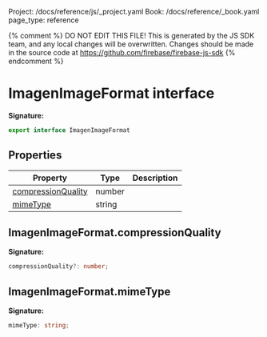 Project: /docs/reference/js/_project.yaml
Book: /docs/reference/_book.yaml
page_type: reference

{% comment %}
DO NOT EDIT THIS FILE!
This is generated by the JS SDK team, and any local changes will be
overwritten. Changes should be made in the source code at
https://github.com/firebase/firebase-js-sdk
{% endcomment %}

# ImagenImageFormat interface
<b>Signature:</b>

```typescript
export interface ImagenImageFormat 
```

## Properties

|  Property | Type | Description |
|  --- | --- | --- |
|  [compressionQuality](./vertexai.imagenimageformat.md#imagenimageformatcompressionquality) | number |  |
|  [mimeType](./vertexai.imagenimageformat.md#imagenimageformatmimetype) | string |  |

## ImagenImageFormat.compressionQuality

<b>Signature:</b>

```typescript
compressionQuality?: number;
```

## ImagenImageFormat.mimeType

<b>Signature:</b>

```typescript
mimeType: string;
```
